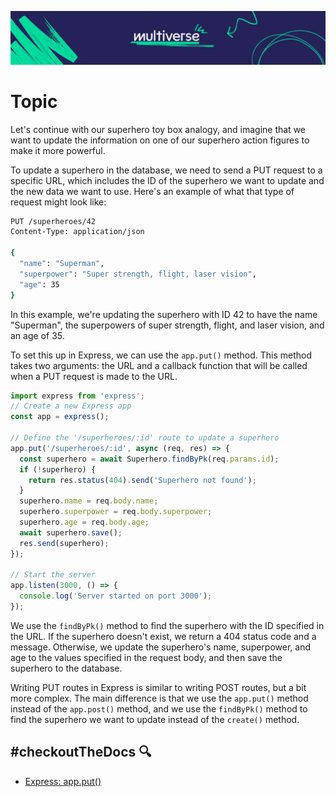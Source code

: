 ![MV Logo](/logo.jpg)

# Topic
Let's continue with our superhero toy box analogy, and imagine that we want to update the information on one of our superhero action figures to make it more powerful.

To update a superhero in the database, we need to send a PUT request to a specific URL, which includes the ID of the superhero we want to update and the new data we want to use. Here's an example of what that type of request might look like:

```bash
PUT /superheroes/42
Content-Type: application/json

{
  "name": "Superman",
  "superpower": "Super strength, flight, laser vision",
  "age": 35
}
```

In this example, we're updating the superhero with ID 42 to have the name "Superman", the superpowers of super strength, flight, and laser vision, and an age of 35.

To set this up in Express, we can use the `app.put()` method. This method takes two arguments: the URL and a callback function that will be called when a PUT request is made to the URL.

```js
import express from 'express';
// Create a new Express app
const app = express();

// Define the '/superheroes/:id' route to update a superhero
app.put('/superheroes/:id', async (req, res) => {
  const superhero = await Superhero.findByPk(req.params.id);
  if (!superhero) {
    return res.status(404).send('Superhero not found');
  }
  superhero.name = req.body.name;
  superhero.superpower = req.body.superpower;
  superhero.age = req.body.age;
  await superhero.save();
  res.send(superhero);
});

// Start the server
app.listen(3000, () => {
  console.log('Server started on port 3000');
});
```

We use the `findByPk()` method to find the superhero with the ID specified in the URL. If the superhero doesn't exist, we return a 404 status code and a message. Otherwise, we update the superhero's name, superpower, and age to the values specified in the request body, and then save the superhero to the database.

Writing PUT routes in Express is similar to writing POST routes, but a bit more complex. The main difference is that we use the `app.put()` method instead of the `app.post()` method, and we use the `findByPk()` method to find the superhero we want to update instead of the `create()` method.

## #checkoutTheDocs 🔍
- [Express: app.put()](https://expressjs.com/en/4x/api.html#app.put.method)
